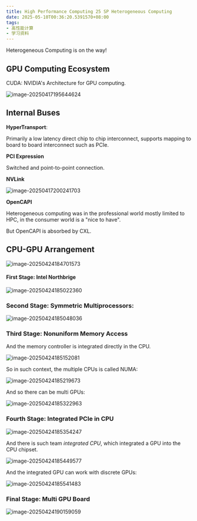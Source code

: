 ```yaml
---
title: High Performance Computing 25 SP Heterogeneous Computing
date: 2025-05-10T00:36:20.5391570+08:00
tags:
- 高性能计算
- 学习资料
---
```



Heterogeneous Computing is on the way!

<!--more-->

## GPU Computing Ecosystem

CUDA: NVIDIA's Architecture for GPU computing.

![image-20250417195644624](./hpc-2025-heterogeneous-system/image-20250417195644624.webp)

## Internal Buses

**HyperTransport**:

Primarily a low latency direct chip to chip interconnect, supports mapping to board to board interconnect such as PCIe.

**PCI Expression**

Switched and point-to-point connection.

**NVLink**

![image-20250417200241703](./hpc-2025-heterogeneous-system/image-20250417200241703.webp)

**OpenCAPI**

Heterogeneous computing was in the professional world mostly limited to HPC, in the consumer world is a "nice to have".

But OpenCAPI is absorbed by CXL.

## CPU-GPU Arrangement

![image-20250424184701573](./hpc-2025-heterogeneous-system/image-20250424184701573.webp)

#### First Stage: Intel Northbrige

![image-20250424185022360](./hpc-2025-heterogeneous-system/image-20250424185022360.webp)

### Second Stage: Symmetric Multiprocessors:

![image-20250424185048036](./hpc-2025-heterogeneous-system/image-20250424185048036.webp)

### Third Stage: Nonuniform Memory Access

And the memory controller is integrated directly in the CPU.

![image-20250424185152081](./hpc-2025-heterogeneous-system/image-20250424185152081.webp)

So in such context, the multiple CPUs is called NUMA:

![image-20250424185219673](./hpc-2025-heterogeneous-system/image-20250424185219673.webp)

And so there can be multi GPUs:

![image-20250424185322963](./hpc-2025-heterogeneous-system/image-20250424185322963.webp)

### Fourth Stage: Integrated PCIe in  CPU

![image-20250424185354247](./hpc-2025-heterogeneous-system/image-20250424185354247.webp)

And there is such team *integrated CPU*, which integrated a GPU into the CPU chipset.

![image-20250424185449577](./hpc-2025-heterogeneous-system/image-20250424185449577.webp)

And the integrated GPU can work with discrete GPUs:

![image-20250424185541483](./hpc-2025-heterogeneous-system/image-20250424185541483.webp)

### Final Stage: Multi GPU Board

![image-20250424190159059](./hpc-2025-heterogeneous-system/image-20250424190159059.webp)
